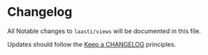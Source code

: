 # Changelog

All Notable changes to `laasti/views` will be documented in this file.

Updates should follow the [Keep a CHANGELOG](http://keepachangelog.com/) principles.

